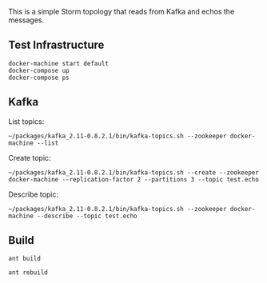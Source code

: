 This is a simple Storm topology that reads from Kafka and echos the
messages.

## Test Infrastructure
```
docker-machine start default
docker-compose up
docker-compose ps
```

## Kafka
List topics:
```
~/packages/kafka_2.11-0.8.2.1/bin/kafka-topics.sh --zookeeper docker-machine --list
```
Create topic:
```
~/packages/kafka_2.11-0.8.2.1/bin/kafka-topics.sh --create --zookeeper docker-machine --replication-factor 2 --partitions 3 --topic test.echo
```
Describe topic:
```
~/packages/kafka_2.11-0.8.2.1/bin/kafka-topics.sh --zookeeper docker-machine --describe --topic test.echo
```

## Build
```
ant build
```
```
ant rebuild
```
